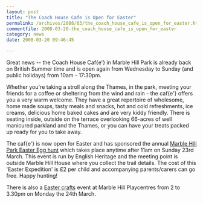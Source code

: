 ```yaml
---
layout: post
title: "The Coach House Cafe is Open for Easter"
permalink: /archives/2008/03/the_coach_house_cafe_is_open_for_easter.html
commentfile: 2008-03-20-the_coach_house_cafe_is_open_for_easter
category: news
date: 2008-03-20 09:46:45

---
```


Great news -- the Coach House Caf{e'} in Marble Hill Park is already back on British Summer time and is open again from Wednesday to Sunday (and public holidays) from 10am - 17:30pm.

Whether you're taking a stroll along the Thames, in the park, meeting your friends for a coffee or sheltering from the wind and rain - the caf{e'} offers you a very warm welcome. They have a great repertoire of wholesome, home made soups, tasty meals and snacks, hot and cold refreshments, ice creams, delicious home baked cakes and are very kiddy friendly. There is seating inside, outside on the terrace overlooking 66-acres of well manicured parkland and the Thames, or you can have your treats packed up ready for you to take away.

The caf{e'} is now open for Easter and has sponsored the annual [Marble Hill Park Easter Egg hunt](https://stmargarets.london/event/meeting/200705141806) which takes place anytime after 11am on Sunday 23rd March. This event is run by English Heritage and the meeting point is outside Marble Hill House where you collect the trail details. The cost of this 'Easter Expedition' is £2 per child and accompanying parents/carers can go free. Happy hunting!

There is also a [Easter crafts](https://stmargarets.london/event/meeting/200705141807) event at Marble Hill Playcentres from 2 to 3.30pm on Monday the 24th March.
